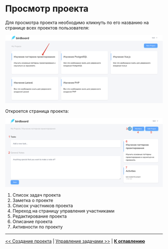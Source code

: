 # Просмотр проекта

Для просмотра проекта необходимо кликнуть по его названию на странице всех проектов пользователя:

![](img/01.png)

Откроется страница проекта:

![](img/02.png)

1) Список задач проекта
2) Заметка о проекте
3) Список участников проекта
4) Переход на страницу управления участниками
5) Редактирование проекта
6) Описание проекта
7) Активности по проекту

---

[<< Создание проекта](../07-create-project/README.md) | [Управление задачами >>](../09-manage-tasks/README.md) | [**К оглавлению**](../README.md)
